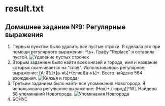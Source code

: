 # result.txt
## Домашнее задание №9: Регулярные выражения
1. Первым пунктом было удалить все пустые строки. Я сделала это при помощи регулярного выражения: ^\s+. Графу "Replace" я оставила пустой.
![Удаление пустых строчек](https://pp.userapi.com/c831409/v831409374/10f17c/MEYTu7rj6Do.jpg "Необязательный титул")
2. Вторым заданием было найти всех князей и города, имя и название которых оканчивается на "слав". Использовалось регулярное выражение: [А-ЯѢ]+[а-яѣ]+(слав)[а-яѣ]+. Всего найдено 564 вхождения.
![Князья и города](https://pp.userapi.com/c831409/v831409374/10f172/wa4WOqrX9-c.jpg "Необязательный титул")
3. Третьим заданием было найти все упоминания Новогорода. Я использовала регулярное выражение: (Нов)+.(город)[^W]. Найдено 58 упоминаний Новогорода.
![Упоминания Новгорода](https://pp.userapi.com/c831409/v831409374/10f168/tm9LHFF3SLc.jpg "Необязательный титул")
4. БОНУС

